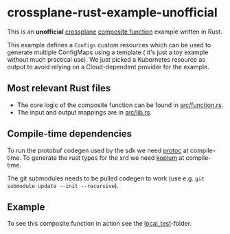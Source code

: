 # crossplane-rust-example-unofficial

This is an **unofficial** [crossplane](https://www.crossplane.io/) [composite function](https://docs.crossplane.io/latest/guides/write-a-composition-function-in-go/)
example written in Rust.

This example defines a `Configs` custom resources which can be used to generate multiple ConfigMaps using a template (
it's just a toy example without much practical use). We just picked a Kubernetes resource as output to avoid relying on
a Cloud-dependent provider for the example.

## Most relevant Rust files

- The core logic of the composite function can be found in [src/function.rs](src/function.rs).
- The input and output mappings are in [src/lib.rs](src/lib.rs).

## Compile-time dependencies

To run the protobuf codegen used by the sdk we need [protoc](https://protobuf.dev/installation/) at compile-time.
To generate the rust types for the xrd we need [kopium](https://github.com/kube-rs/kopium) at compile-time.

The git submodules needs to be pulled codegen to work (use e.g. `git submodule update --init --recursive`).

## Example

To see this composite function in action see the [local_test](local_test)-folder.